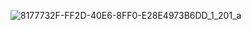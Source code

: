 ![8177732F-FF2D-40E6-8FF0-E28E4973B6DD_1_201_a](https://github.com/szymonkonopek/poetry/assets/54420112/223486d8-dbcd-4248-a373-382c4d363ff0)
